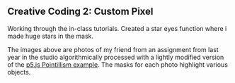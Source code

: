 ## Creative Coding 2: Custom Pixel

Working through the in-class tutorials. Created a star eyes function where i made huge stars in the mask. 

The images above are photos of my friend from an assignment from last year in the studio algorithmically processed with a lightly modified version of the [p5.js Pointillism example](https://p5js.org/examples/image-pointillism.html). The masks for each photo highlight various objects.
